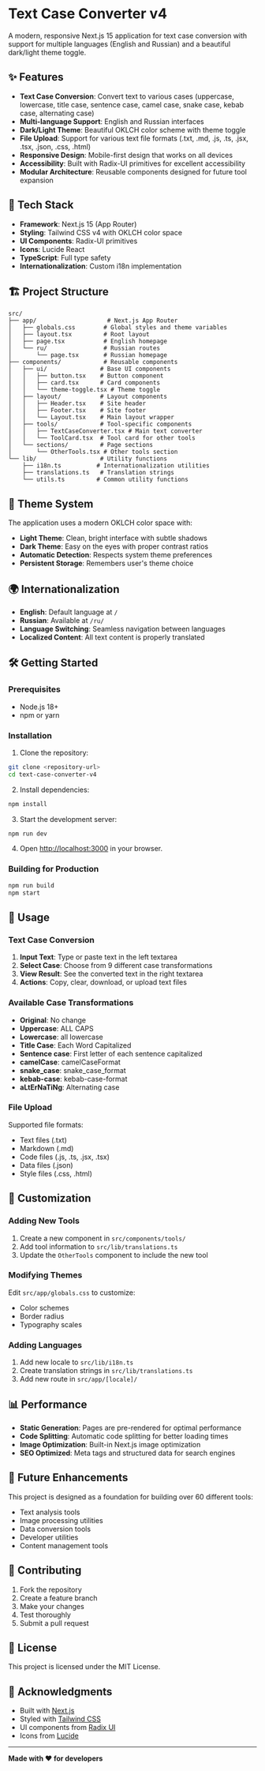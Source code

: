 # Text Case Converter v4

A modern, responsive Next.js 15 application for text case conversion with support for multiple languages (English and Russian) and a beautiful dark/light theme toggle.

## ✨ Features

- **Text Case Conversion**: Convert text to various cases (uppercase, lowercase, title case, sentence case, camel case, snake case, kebab case, alternating case)
- **Multi-language Support**: English and Russian interfaces
- **Dark/Light Theme**: Beautiful OKLCH color scheme with theme toggle
- **File Upload**: Support for various text file formats (.txt, .md, .js, .ts, .jsx, .tsx, .json, .css, .html)
- **Responsive Design**: Mobile-first design that works on all devices
- **Accessibility**: Built with Radix-UI primitives for excellent accessibility
- **Modular Architecture**: Reusable components designed for future tool expansion

## 🚀 Tech Stack

- **Framework**: Next.js 15 (App Router)
- **Styling**: Tailwind CSS v4 with OKLCH color space
- **UI Components**: Radix-UI primitives
- **Icons**: Lucide React
- **TypeScript**: Full type safety
- **Internationalization**: Custom i18n implementation

## 🏗️ Project Structure

```
src/
├── app/                    # Next.js App Router
│   ├── globals.css        # Global styles and theme variables
│   ├── layout.tsx         # Root layout
│   ├── page.tsx           # English homepage
│   └── ru/                # Russian routes
│       └── page.tsx       # Russian homepage
├── components/            # Reusable components
│   ├── ui/               # Base UI components
│   │   ├── button.tsx    # Button component
│   │   ├── card.tsx      # Card components
│   │   └── theme-toggle.tsx # Theme toggle
│   ├── layout/           # Layout components
│   │   ├── Header.tsx    # Site header
│   │   ├── Footer.tsx    # Site footer
│   │   └── Layout.tsx    # Main layout wrapper
│   ├── tools/            # Tool-specific components
│   │   ├── TextCaseConverter.tsx # Main text converter
│   │   └── ToolCard.tsx  # Tool card for other tools
│   └── sections/         # Page sections
│       └── OtherTools.tsx # Other tools section
└── lib/                  # Utility functions
    ├── i18n.ts          # Internationalization utilities
    ├── translations.ts   # Translation strings
    └── utils.ts         # Common utility functions
```

## 🎨 Theme System

The application uses a modern OKLCH color space with:

- **Light Theme**: Clean, bright interface with subtle shadows
- **Dark Theme**: Easy on the eyes with proper contrast ratios
- **Automatic Detection**: Respects system theme preferences
- **Persistent Storage**: Remembers user's theme choice

## 🌍 Internationalization

- **English**: Default language at `/`
- **Russian**: Available at `/ru/`
- **Language Switching**: Seamless navigation between languages
- **Localized Content**: All text content is properly translated

## 🛠️ Getting Started

### Prerequisites

- Node.js 18+ 
- npm or yarn

### Installation

1. Clone the repository:
```bash
git clone <repository-url>
cd text-case-converter-v4
```

2. Install dependencies:
```bash
npm install
```

3. Start the development server:
```bash
npm run dev
```

4. Open [http://localhost:3000](http://localhost:3000) in your browser.

### Building for Production

```bash
npm run build
npm start
```

## 📱 Usage

### Text Case Conversion

1. **Input Text**: Type or paste text in the left textarea
2. **Select Case**: Choose from 9 different case transformations
3. **View Result**: See the converted text in the right textarea
4. **Actions**: Copy, clear, download, or upload text files

### Available Case Transformations

- **Original**: No change
- **Uppercase**: ALL CAPS
- **Lowercase**: all lowercase
- **Title Case**: Each Word Capitalized
- **Sentence case**: First letter of each sentence capitalized
- **camelCase**: camelCaseFormat
- **snake_case**: snake_case_format
- **kebab-case**: kebab-case-format
- **aLtErNaTiNg**: Alternating case

### File Upload

Supported file formats:
- Text files (.txt)
- Markdown (.md)
- Code files (.js, .ts, .jsx, .tsx)
- Data files (.json)
- Style files (.css, .html)

## 🔧 Customization

### Adding New Tools

1. Create a new component in `src/components/tools/`
2. Add tool information to `src/lib/translations.ts`
3. Update the `OtherTools` component to include the new tool

### Modifying Themes

Edit `src/app/globals.css` to customize:
- Color schemes
- Border radius
- Typography scales

### Adding Languages

1. Add new locale to `src/lib/i18n.ts`
2. Create translation strings in `src/lib/translations.ts`
3. Add new route in `src/app/[locale]/`

## 📊 Performance

- **Static Generation**: Pages are pre-rendered for optimal performance
- **Code Splitting**: Automatic code splitting for better loading times
- **Image Optimization**: Built-in Next.js image optimization
- **SEO Optimized**: Meta tags and structured data for search engines

## 🎯 Future Enhancements

This project is designed as a foundation for building over 60 different tools:

- Text analysis tools
- Image processing utilities
- Data conversion tools
- Developer utilities
- Content management tools

## 🤝 Contributing

1. Fork the repository
2. Create a feature branch
3. Make your changes
4. Test thoroughly
5. Submit a pull request

## 📄 License

This project is licensed under the MIT License.

## 🙏 Acknowledgments

- Built with [Next.js](https://nextjs.org/)
- Styled with [Tailwind CSS](https://tailwindcss.com/)
- UI components from [Radix UI](https://www.radix-ui.com/)
- Icons from [Lucide](https://lucide.dev/)

---

**Made with ❤️ for developers**
